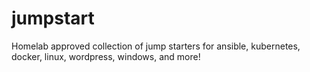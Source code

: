 # jumpstart
Homelab approved collection of jump starters for ansible, kubernetes, docker, linux, wordpress, windows, and more!
